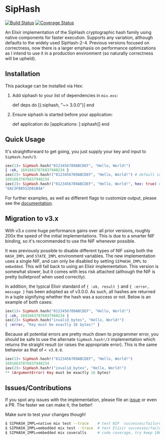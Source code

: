 # SipHash
[![Build Status](https://travis-ci.org/zackehh/siphash-elixir.svg?branch=master)](https://travis-ci.org/zackehh/siphash-elixir) [![Coverage Status](https://coveralls.io/repos/zackehh/siphash-elixir/badge.svg?branch=master&service=github)](https://coveralls.io/github/zackehh/siphash-elixir?branch=master)

An Elixir implementation of the SipHash cryptographic hash family using native components for faster execution. Supports any variation, although defaults to the widely used SipHash-2-4. Previous versions focused on correctness, now there is a larger emphasis on performance optimizations as I intend to use it in a production environment (so naturally correctness will be upheld).

## Installation

This package can be installed via Hex:

  1. Add siphash to your list of dependencies in `mix.exs`:

        def deps do
          [{:siphash, "~> 3.0.0"}]
        end

  2. Ensure siphash is started before your application:

        def application do
          [applications: [:siphash]]
        end

## Quick Usage

It's straightforward to get going, you just supply your key and input to `SipHash.hash/3`.

```elixir
iex(1)> SipHash.hash("0123456789ABCDEF", "Hello, World!")
{ :ok, 16916637876837948234 }
iex(2)> SipHash.hash!("0123456789ABCDEF", "Hello, World!") # default in v2.x
16916637876837948234
iex(2)> SipHash.hash!("0123456789ABCDEF", "Hello, World!", hex: true) # default in v1.x
"EAC3F88552D81B4A"
```

For further examples, as well as different flags to customize output, please see the [documentation](http://hexdocs.pm/siphash/SipHash.html).

## Migration to v3.x

With v3.x come huge performance gains over all prior versions, roughly 200x the speed of the initial implementations. This is due to a smarter NIF binding, so it's recommended to use the NIF whenever possible.

It was previously possible to disable different types of NIF using both the `HASH_IMPL` and `STATE_IMPL` environment variables. The new implementation uses a single NIF, and can only be disabled by setting `SIPHASH_IMPL` to `embedded`. This will fall back to using an Elixir implementation. This version is somewhat slower, but it comes with less risk attached (although the NIF is pretty bulletproof when used correctly).

In addition, the typical Elixir standard of `{ :ok, result }` and `{ :error, message }` has been adopted as of v3.0.0. As such, all hashes are returned in a tuple signifying whether the hash was a success or not. Below is an example of both cases:

```elixir
iex(1)> SipHash.hash("0123456789ABCDEF", "Hello, World!")
{ :ok, 16916637876837948234 }
iex(2)> SipHash.hash("invalid_bytes", "Hello, World!")
{ :error, "Key must be exactly 16 bytes!" }
```

Because all potential errors are pretty much down to programmer error, you should be safe to use the alternate `SipHash.hash!/3` implementation which returns the straight result (or raises the appropriate error). This is the same behavior as that of `< v3.0.0`.

```elixir
iex(1)> SipHash.hash!("0123456789ABCDEF", "Hello, World!")
16916637876837948234
iex(2)> SipHash.hash!("invalid_bytes", "Hello, World!")
** (ArgumentError) Key must be exactly 16 bytes!
```

## Issues/Contributions

If you spot any issues with the implementation, please file an [issue](http://github.com/zackehh/siphash-elixir/issues) or even a PR. The faster we can make it, the better!

Make sure to test your changes though!

```bash
$ SIPHASH_IMPL=native mix test --trace    # test NIF  successes/failures
$ SIPHASH_IMPL=embedded mix test --trace  # test Elixir successes/failures
$ SIPHASH_IMPL=embedded mix coveralls     # code coverage, try keep 100% please!
```
